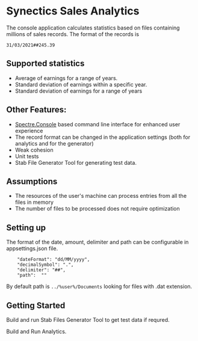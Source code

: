 # Synectics Sales Analytics

The console application calculates statistics based on files containing millions of sales records.
The format of the records is
```
31/03/2021##245.39
```
## Supported statistics

* Average of earnings for a range of years.
* Standard deviation of earnings within a specific year.
* Standard deviation of earnings for a range of years

## Other Features:

* [Spectre.Console](https://spectreconsole.net/) based command line interface for enhanced user experience
* The record format can be changed in the application settings (both for analytics and for the generator)
* Weak cohesion
* Unit tests
* Stab File Generator Tool for generating test data.

## Assumptions

* The resources of the user's machine can process entries from all the files in memory
* The number of files to be processed does not require optimization

## Setting up

The format of the date, amount, delimiter and path can be configurable in appsettings.json file.

```
    "dateFormat": "dd/MM/yyyy",
    "decimalSymbol": ".",
    "delimiter": "##",
    "path":  ""
```
By default path is `../%user%/Documents` looking for files with .dat extension.

## Getting Started

Build and run Stab Files Generator Tool to get test data if requred.

Build and Run Analytics.
